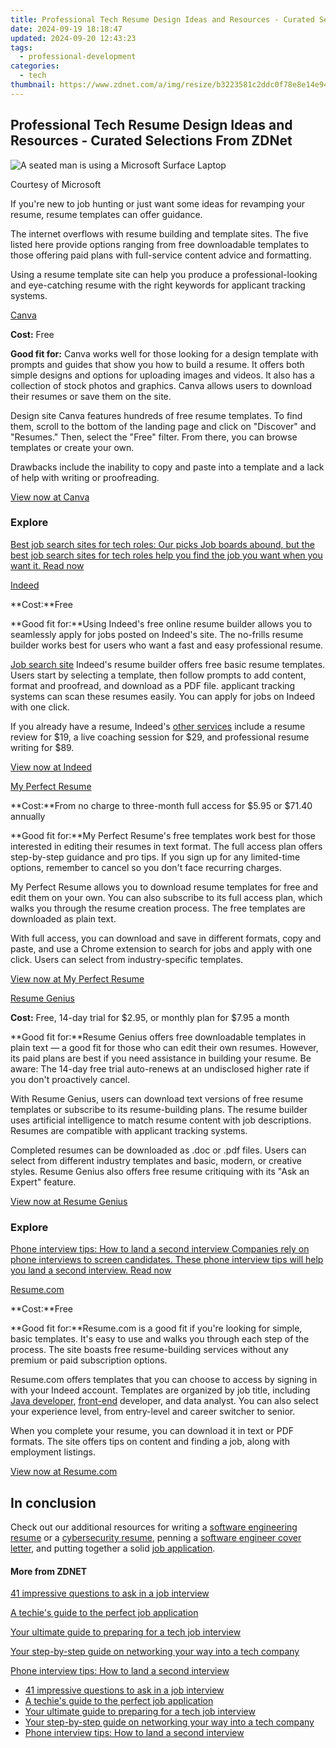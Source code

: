 ```yaml
---
title: Professional Tech Resume Design Ideas and Resources - Curated Selections From ZDNet
date: 2024-09-19 18:18:47
updated: 2024-09-20 12:43:23
tags:
  - professional-development
categories:
  - tech
thumbnail: https://www.zdnet.com/a/img/resize/b3223581c2ddc0f78e8e14e94a81c7abc57b1e73/2022/06/21/e2151a24-63f2-4c43-9f07-1e541b2b26a5/man-using-surface-laptop.jpg?width=278&height=156&fit=crop&auto=webp
---
```


## Professional Tech Resume Design Ideas and Resources - Curated Selections From ZDNet

![A seated man is using a Microsoft Surface Laptop](https://www.zdnet.com/a/img/resize/60866a3eb7d5635fa3274c5f10ac05129708d853/2022/06/21/e2151a24-63f2-4c43-9f07-1e541b2b26a5/man-using-surface-laptop.jpg?auto=webp&precrop=1600,899,x0,y81&width=1280)

Courtesy of Microsoft

If you're new to job hunting or just want some ideas for revamping your resume, resume templates can offer guidance. 

The internet overflows with resume building and template sites. The five listed here provide options ranging from free downloadable templates to those offering paid plans with full-service content advice and formatting.

Using a resume template site can help you produce a professional-looking and eye-catching resume with the right keywords for applicant tracking systems.

[Canva](https://partner.canva.com/c/159047/619765/10068?&sharedId=zdnet&u=https%3A%2F%2Fwww.canva.com%2F&subId1=zd-%5F%5FCOM%5FCLICK%5FID%5F%5F-dtp) 

**Cost:** Free 

**Good fit for:** Canva works well for those looking for a design template with prompts and guides that show you how to build a resume. It offers both simple designs and options for uploading images and videos. It also has a collection of stock photos and graphics. Canva allows users to download their resumes or save them on the site.

Design site Canva features hundreds of free resume templates. To find them, scroll to the bottom of the landing page and click on "Discover" and "Resumes." Then, select the "Free" filter. From there, you can browse templates or create your own. 

Drawbacks include the inability to copy and paste into a template and a lack of help with writing or proofreading.

[View now at Canva](https://partner.canva.com/c/159047/619765/10068?&sharedId=zdnet&u=https%3A%2F%2Fwww.canva.com%2F&subId1=zd-%5F%5FCOM%5FCLICK%5FID%5F%5F-dtp) 

### Explore

[Best job search sites for tech roles: Our picks Job boards abound, but the best job search sites for tech roles help you find the job you want when you want it.  Read now](https://www.zdnet.com/article/job-search-sites-for-tech/)

[Indeed](https://www.indeed.com/create-resume) 

**Cost:**Free

**Good fit for:**Using Indeed's free online resume builder allows you to seamlessly apply for jobs posted on Indeed's site. The no-frills resume builder works best for users who want a fast and easy professional resume.

[Job search site](https://www.zdnet.com/education/professional-development/job-search-sites-for-tech/) Indeed's resume builder offers free basic resume templates. Users start by selecting a template, then follow prompts to add content, format and proofread, and download as a PDF file. applicant tracking systems can scan these resumes easily. You can apply for jobs on Indeed with one click.

If you already have a resume, Indeed's [other services](https://www.indeed.com/career-services/resume-help/) include a resume review for $19, a live coaching session for $29, and professional resume writing for $89\. 

[View now at Indeed](https://www.indeed.com/create-resume) 

[My Perfect Resume](https://livecareer.7eer.net/c/159047/219420/3814?&sharedId=zdnet&subId1=zd-%5F%5FCOM%5FCLICK%5FID%5F%5F-dtp) 

**Cost:**From no charge to three-month full access for $5.95 or $71.40 annually

**Good fit for:**My Perfect Resume's free templates work best for those interested in editing their resumes in text format. The full access plan offers step-by-step guidance and pro tips. If you sign up for any limited-time options, remember to cancel so you don't face recurring charges.

My Perfect Resume allows you to download resume templates for free and edit them on your own. You can also subscribe to its full access plan, which walks you through the resume creation process. The free templates are downloaded as plain text. 

With full access, you can download and save in different formats, copy and paste, and use a Chrome extension to search for jobs and apply with one click. Users can select from industry-specific templates.

[View now at My Perfect Resume](https://livecareer.7eer.net/c/159047/219420/3814?&sharedId=zdnet&subId1=zd-%5F%5FCOM%5FCLICK%5FID%5F%5F-dtp) 

[Resume Genius](https://resumegenius.com/) 

**Cost:** Free, 14-day trial for $2.95, or monthly plan for $7.95 a month

**Good fit for:**Resume Genius offers free downloadable templates in plain text — a good fit for those who can edit their own resumes. However, its paid plans are best if you need assistance in building your resume. Be aware: The 14-day free trial auto-renews at an undisclosed higher rate if you don't proactively cancel.

With Resume Genius, users can download text versions of free resume templates or subscribe to its resume-building plans. The resume builder uses artificial intelligence to match resume content with job descriptions. Resumes are compatible with applicant tracking systems. 

Completed resumes can be downloaded as .doc or .pdf files. Users can select from different industry templates and basic, modern, or creative styles. Resume Genius also offers free resume critiquing with its "Ask an Expert" feature. 

[View now at Resume Genius](https://resumegenius.com/) 

### Explore

[Phone interview tips: How to land a second interview Companies rely on phone interviews to screen candidates. These phone interview tips will help you land a second interview.  Read now](https://www.zdnet.com/article/interview-tips-recent-grads/)

[Resume.com](https://www.resume.com/) 

**Cost:**Free

**Good fit for:**Resume.com is a good fit if you're looking for simple, basic templates. It's easy to use and walks you through each step of the process. The site boasts free resume-building services without any premium or paid subscription options.

Resume.com offers templates that you can choose to access by signing in with your Indeed account. Templates are organized by job title, including [Java developer](https://www.zdnet.com/article/java-developers-data-scientists-have-the-best-rated-jobs-according-to-glassdoor-analysis/), [front-end](https://www.zdnet.com/education/computers-tech/front-end-vs-back-end-development/) developer, and data analyst. You can also select your experience level, from entry-level and career switcher to senior. 

When you complete your resume, you can download it in text or PDF formats. The site offers tips on content and finding a job, along with employment listings. 

[View now at Resume.com](https://www.resume.com/) 

## In conclusion

Check out our additional resources for writing a [software engineering resume](https://www.zdnet.com/education/computers-tech/how-to-write-a-software-engineer-resume/) or a [cybersecurity resume](https://www.zdnet.com/education/professional-development/writing-a-standout-cyber-security-resume/), penning a [software engineer cover letter](https://www.zdnet.com/education/computers-tech/software-engineer-cover-letter/), and putting together a solid [job application](https://www.zdnet.com/education/professional-development/tech-job-application-guide/).

#### More from **ZDNET**

[41 impressive questions to ask in a job interview](https://www.zdnet.com/article/questions-to-ask-in-an-interview/ "41 impressive questions to ask in a job interview")

[A techie's guide to the perfect job application](https://www.zdnet.com/article/tech-job-application-guide/ "A techie's guide to the perfect job application")

[Your ultimate guide to preparing for a tech job interview](https://www.zdnet.com/article/tech-job-interview-tips/ "Your ultimate guide to preparing for a tech job interview")

[Your step-by-step guide on networking your way into a tech company](https://www.zdnet.com/article/tech-company-networking-tips/ "Your step-by-step guide on networking your way into a tech company")

[Phone interview tips: How to land a second interview](https://www.zdnet.com/article/interview-tips-recent-grads/ "Phone interview tips: How to land a second interview")

* [41 impressive questions to ask in a job interview](https://www.zdnet.com/article/questions-to-ask-in-an-interview/ "41 impressive questions to ask in a job interview")
* [A techie's guide to the perfect job application](https://www.zdnet.com/article/tech-job-application-guide/ "A techie's guide to the perfect job application")
* [Your ultimate guide to preparing for a tech job interview](https://www.zdnet.com/article/tech-job-interview-tips/ "Your ultimate guide to preparing for a tech job interview")
* [Your step-by-step guide on networking your way into a tech company](https://www.zdnet.com/article/tech-company-networking-tips/ "Your step-by-step guide on networking your way into a tech company")
* [Phone interview tips: How to land a second interview](https://www.zdnet.com/article/interview-tips-recent-grads/ "Phone interview tips: How to land a second interview")

###

<ins class="adsbygoogle"
     style="display:block"
     data-ad-format="autorelaxed"
     data-ad-client="ca-pub-7571918770474297"
     data-ad-slot="1223367746"></ins>



<ins class="adsbygoogle"
     style="display:block"
     data-ad-client="ca-pub-7571918770474297"
     data-ad-slot="8358498916"
     data-ad-format="auto"
     data-full-width-responsive="true"></ins>
